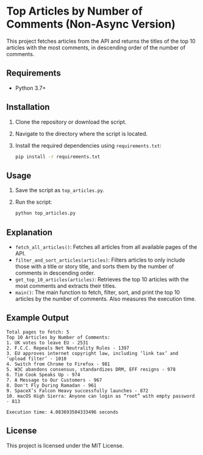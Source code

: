 # Top Articles by Number of Comments (Non-Async Version)

This project fetches articles from the API and returns the titles of the top 10 articles with the most comments, in descending order of the number of comments.

## Requirements

- Python 3.7+

## Installation

1. Clone the repository or download the script.
2. Navigate to the directory where the script is located.
3. Install the required dependencies using `requirements.txt`:

    ```sh
    pip install -r requirements.txt
    ```

## Usage

1. Save the script as `top_articles.py`.
2. Run the script:

    ```sh
    python top_articles.py
    ```

## Explanation

- `fetch_all_articles()`: Fetches all articles from all available pages of the API.
- `filter_and_sort_articles(articles)`: Filters articles to only include those with a title or story title, and sorts them by the number of comments in descending order.
- `get_top_10_articles(articles)`: Retrieves the top 10 articles with the most comments and extracts their titles.
- `main()`: The main function to fetch, filter, sort, and print the top 10 articles by the number of comments. Also measures the execution time.

## Example Output

```
Total pages to fetch: 5
Top 10 Articles by Number of Comments:
1. UK votes to leave EU - 2531
2. F.C.C. Repeals Net Neutrality Rules - 1397
3. EU approves internet copyright law, including ‘link tax’ and ‘upload filter’ - 1010
4. Switch from Chrome to Firefox - 981
5. W3C abandons consensus, standardizes DRM, EFF resigns - 978
6. Tim Cook Speaks Up - 974
7. A Message to Our Customers - 967
8. Don't Fly During Ramadan - 961
9. SpaceX’s Falcon Heavy successfully launches - 872
10. macOS High Sierra: Anyone can login as “root” with empty password - 813

Execution time: 4.083693504333496 seconds
```


## License

This project is licensed under the MIT License.
